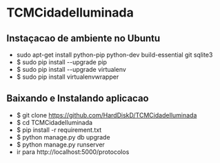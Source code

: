 # TCMCidadeIluminada

## Instaçacao de ambiente no Ubuntu 

- sudo apt-get install python-pip python-dev build-essential git sqlite3
- $ sudo pip install --upgrade pip 
- $ sudo pip install --upgrade virtualenv 
- $ sudo pip install virtualenvwrapper

## Baixando e Instalando aplicacao

- $ git clone https://github.com/HardDiskD/TCMCidadeIluminada
- $ cd TCMCidadeIluminada
- $ pip install -r requirement.txt
- $ python manage.py db upgrade
- $ python manage.py runserver
- ir para http://localhost:5000/protocolos
